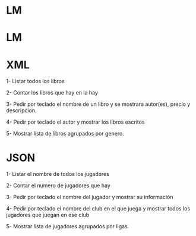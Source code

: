 # LM
# LM
# XML

1- Listar todos los libros

2- Contar los libros que hay en la hay

3- Pedir por teclado el nombre de un libro y se mostrara autor(es), precio y descripcion.

4- Pedir por teclado el autor y mostrar los libros escritos

5- Mostrar lista de libros agrupados por genero.

# JSON

1- Listar el nombre de todos los jugadores

2- Contar el numero de jugadores que hay

3- Pedir por teclado el nombre del jugador y mostrar su información

4- Pedir por teclado el nombre del club en el que juega y mostrar todos los jugadores que juegan en ese club

5- Mostrar lista de jugadores agrupados por ligas.